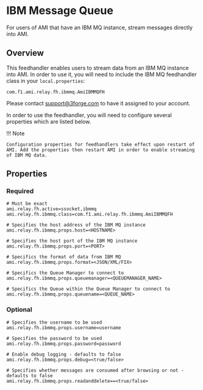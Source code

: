 # IBM Message Queue 

For users of AMI that have an IBM MQ instance, stream messages directly into AMI.

## Overview 

This feedhandler enables users to stream data from an IBM MQ instance into AMI. In order to use it, you will need to include the IBM MQ feedhandler class in your `local.properties`:

```
com.f1.ami.relay.fh.ibmmq.AmiIBMMQFH
```

Please contact <support@3forge.com> to have it assigned to your account. 

In order to use the feedhandler, you will need to configure several properties which are listed below.

!!! Note 

    Configuration properties for feedhandlers take effect upon restart of AMI. Add the properties then restart AMI in order to enable streaming of IBM MQ data.

## Properties

### Required

```
# Must be exact
ami.relay.fh.active=ssocket,ibmmq
ami.relay.fh.ibmmq.class=com.f1.ami.relay.fh.ibmmq.AmiIBMMQFH

# Specifies the host address of the IBM MQ instance
ami.relay.fh.ibmmq.props.host=<HOSTNAME>

# Specifies the host port of the IBM MQ instance
ami.relay.fh.ibmmq.props.port=<PORT>

# Specifics the format of data from IBM MQ
ami.relay.fh.ibmmq.props.format=<JSON/XML/FIX>

# Specifics the Queue Manager to connect to
ami.relay.fh.ibmmq.props.queuemanager=<QUEUEMANAGER_NAME>

# Specifics the Queue within the Queue Manager to connect to
ami.relay.fh.ibmmq.props.queuename=<QUEUE_NAME>
```

### Optional

```
# Specifies the username to be used
ami.relay.fh.ibmmq.props.username=username

# Specifies the password to be used
ami.relay.fh.ibmmq.props.password=password

# Enable debug logging - defaults to false
ami.relay.fh.ibmmq.props.debug=<true/false> 

# Specifies whether messages are consumed after browsing or not - defaults to false
ami.relay.fh.ibmmq.props.readanddelete==<true/false>

```